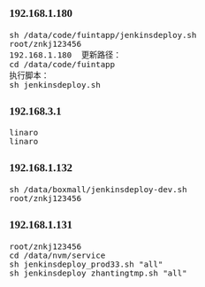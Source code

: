 <span  style="font-family: Simsun,serif; font-size: 17px; ">

### 192.168.1.180 

~~~
sh /data/code/fuintapp/jenkinsdeploy.sh
root/znkj123456
192.168.1.180  更新路径：
cd /data/code/fuintapp
执行脚本：
sh jenkinsdeploy.sh
~~~

### 192.168.3.1

~~~
linaro
linaro
~~~

### 192.168.1.132

~~~
sh /data/boxmall/jenkinsdeploy-dev.sh
root/znkj123456
~~~

### 192.168.1.131

~~~
root/znkj123456
cd /data/nvm/service  
sh jenkinsdeploy_prod33.sh "all"
sh jenkinsdeploy_zhantingtmp.sh "all"
~~~

</span>